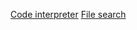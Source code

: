 [Code interpreter](https://learn.microsoft.com/en-us/azure/ai-services/openai/how-to/code-interpreter?tabs=python)
[File search](https://learn.microsoft.com/en-us/azure/ai-services/openai/how-to/file-search?tabs=python)